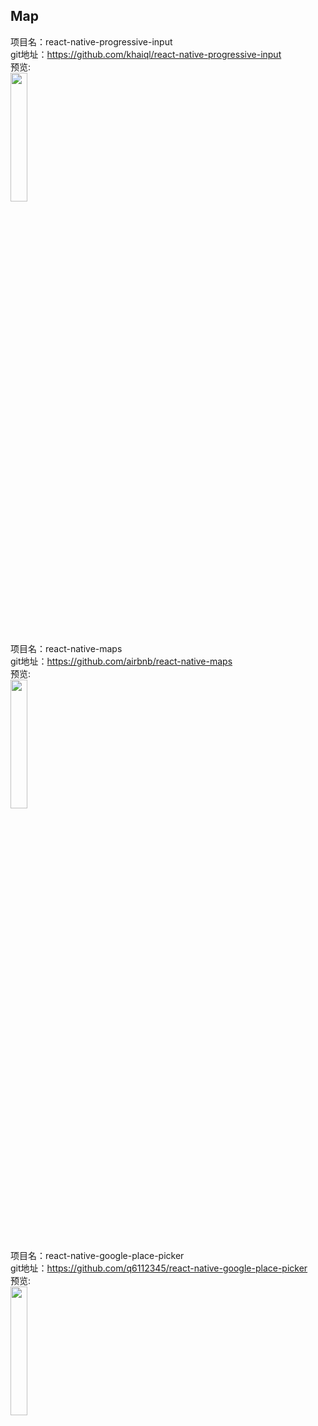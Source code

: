 ## Map<br>


项目名：react-native-progressive-input<br>
git地址：https://github.com/khaiql/react-native-progressive-input<br>
预览:<br>
<img src="https://github.com/khaiql/react-native-progressive-input/raw/master/screenshot.gif" width="23%"/>

项目名：react-native-maps<br>
git地址：https://github.com/airbnb/react-native-maps<br>
预览:<br>
<img src="https://camo.githubusercontent.com/769bc6f6acd2e736e76a6f5b7048e9558b208578/687474703a2f2f692e67697068792e636f6d2f78543737596476694c71746a6165635259412e676966" width="23%"/>


项目名：react-native-google-place-picker<br>
git地址：https://github.com/q6112345/react-native-google-place-picker<br>
预览:<br>
<img src="https://camo.githubusercontent.com/2304187f32812439e40c95fb2f595dd27ed63c32/68747470733a2f2f692e696d6775722e636f6d2f77684d543943442e706e67" width="23%"/>
